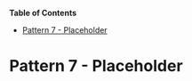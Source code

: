 <!-- START doctoc generated TOC please keep comment here to allow auto update -->
<!-- DON'T EDIT THIS SECTION, INSTEAD RE-RUN doctoc TO UPDATE -->
**Table of Contents**

- [Pattern 7 - Placeholder](#pattern-7---placeholder)

<!-- END doctoc generated TOC please keep comment here to allow auto update -->

# Pattern 7 - Placeholder
